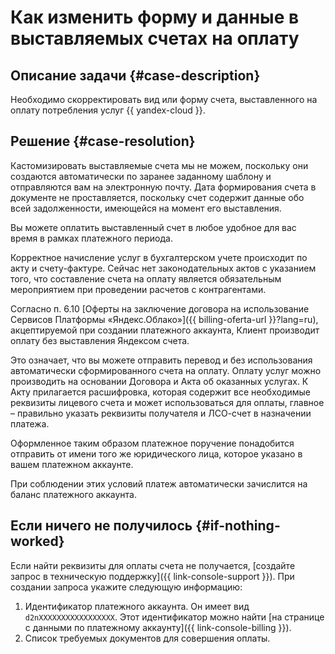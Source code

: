 # Как изменить форму и данные в выставляемых счетах на оплату


## Описание задачи {#case-description}

Необходимо скорректировать вид или форму счета, выставленного на оплату потребления услуг {{ yandex-cloud }}.

## Решение {#case-resolution}

Кастомизировать выставляемые счета мы не можем, поскольку они создаются автоматически по заранее заданному шаблону и отправляются вам на электронную почту. Дата формирования счета в документе не проставляется, поскольку счет содержит данные обо всей задолженности, имеющейся на момент его выставления.

Вы можете оплатить выставленный счет в любое удобное для вас время в рамках платежного периода.

Корректное начисление услуг в бухгалтерском учете происходит по акту и счету-фактуре. Сейчас нет законодательных актов с указанием того, что составление счета на оплату является обязательным мероприятием при проведении расчетов с контрагентами.

Согласно п. 6.10 [Оферты на заключение договора на использование Сервисов Платформы «Яндекс.Облако»]({{ billing-oferta-url }}?lang=ru), акцептируемой при создании платежного аккаунта, Клиент производит оплату без выставления Яндексом счета.

Это означает, что вы можете отправить перевод и без использования автоматически сформированного счета на оплату. Оплату услуг можно производить на основании Договора и Акта об оказанных услугах. К Акту прилагается расшифровка, которая содержит все необходимые реквизиты лицевого счета и может использоваться для оплаты, главное – правильно указать реквизиты получателя и ЛСО-счет в назначении платежа.

Оформленное таким образом платежное поручение понадобится отправить от имени того же юридического лица, которое указано в вашем платежном аккаунте.

При соблюдении этих условий платеж автоматически зачислится на баланс платежного аккаунта.

## Если ничего не получилось {#if-nothing-worked}

Если найти реквизиты для оплаты счета не получается, [создайте запрос в техническую поддержку]({{ link-console-support }}). При создании запроса укажите следующую информацию:

1. Идентификатор платежного аккаунта. Он имеет вид `d2nXXXXXXXXXXXXXXXXX`. Этот идентификатор можно найти [на странице с данными по платежному аккаунту]({{ link-console-billing }}).
1. Список требуемых документов для совершения оплаты.
